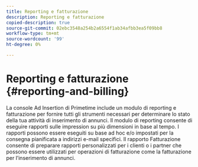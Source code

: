 ```yaml
---
title: Reporting e fatturazione
description: Reporting e fatturazione
copied-description: true
source-git-commit: 02ebc3548a254b2a6554f1ab34afbb3ea5f09bb8
workflow-type: tm+mt
source-wordcount: '99'
ht-degree: 0%

---
```


# Reporting e fatturazione {#reporting-and-billing}

La console Ad Insertion di Primetime include un modulo di reporting e fatturazione per fornire tutti gli strumenti necessari per determinare lo stato della tua attività di inserimento di annunci. Il modulo di reporting consente di eseguire rapporti sulle impression su più dimensioni in base al tempo. I rapporti possono essere eseguiti su base ad hoc e/o impostati per la consegna pianificata a indirizzi e-mail specifici. Il rapporto Fatturazione consente di preparare rapporti personalizzati per i clienti o i partner che possono essere utilizzati per operazioni di fatturazione come la fatturazione per l’inserimento di annunci.
